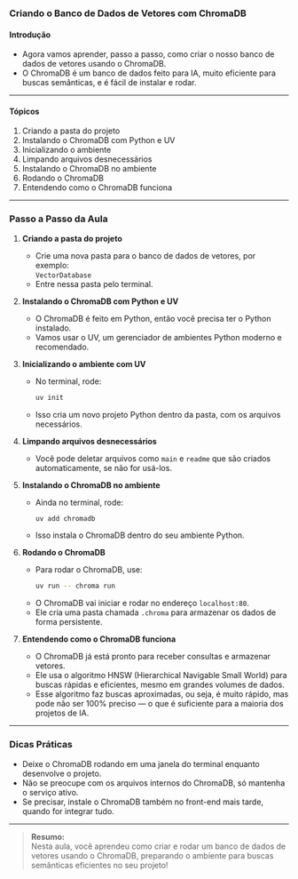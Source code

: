 ### **Criando o Banco de Dados de Vetores com ChromaDB**

#### Introdução

- Agora vamos aprender, passo a passo, como criar o nosso banco de dados de vetores usando o ChromaDB.
- O ChromaDB é um banco de dados feito para IA, muito eficiente para buscas semânticas, e é fácil de instalar e rodar.

---

#### Tópicos

1. Criando a pasta do projeto
2. Instalando o ChromaDB com Python e UV
3. Inicializando o ambiente
4. Limpando arquivos desnecessários
5. Instalando o ChromaDB no ambiente
6. Rodando o ChromaDB
7. Entendendo como o ChromaDB funciona

---

### Passo a Passo da Aula

1. **Criando a pasta do projeto**

   - Crie uma nova pasta para o banco de dados de vetores, por exemplo:  
     `VectorDatabase`
   - Entre nessa pasta pelo terminal.

2. **Instalando o ChromaDB com Python e UV**

   - O ChromaDB é feito em Python, então você precisa ter o Python instalado.
   - Vamos usar o UV, um gerenciador de ambientes Python moderno e recomendado.

3. **Inicializando o ambiente com UV**

   - No terminal, rode:
     ```sh
     uv init
     ```
   - Isso cria um novo projeto Python dentro da pasta, com os arquivos necessários.

4. **Limpando arquivos desnecessários**

   - Você pode deletar arquivos como `main` e `readme` que são criados automaticamente, se não for usá-los.

5. **Instalando o ChromaDB no ambiente**

   - Ainda no terminal, rode:
     ```sh
     uv add chromadb
     ```
   - Isso instala o ChromaDB dentro do seu ambiente Python.

6. **Rodando o ChromaDB**

   - Para rodar o ChromaDB, use:
     ```sh
     uv run -- chroma run
     ```
   - O ChromaDB vai iniciar e rodar no endereço `localhost:80`.
   - Ele cria uma pasta chamada `.chroma` para armazenar os dados de forma persistente.

7. **Entendendo como o ChromaDB funciona**

   - O ChromaDB já está pronto para receber consultas e armazenar vetores.
   - Ele usa o algoritmo HNSW (Hierarchical Navigable Small World) para buscas rápidas e eficientes, mesmo em grandes volumes de dados.
   - Esse algoritmo faz buscas aproximadas, ou seja, é muito rápido, mas pode não ser 100% preciso — o que é suficiente para a maioria dos projetos de IA.

---

### Dicas Práticas

- Deixe o ChromaDB rodando em uma janela do terminal enquanto desenvolve o projeto.
- Não se preocupe com os arquivos internos do ChromaDB, só mantenha o serviço ativo.
- Se precisar, instale o ChromaDB também no front-end mais tarde, quando for integrar tudo.

---

> **Resumo:**  
> Nesta aula, você aprendeu como criar e rodar um banco de dados de vetores usando o ChromaDB, preparando o ambiente para buscas semânticas eficientes no seu projeto!
